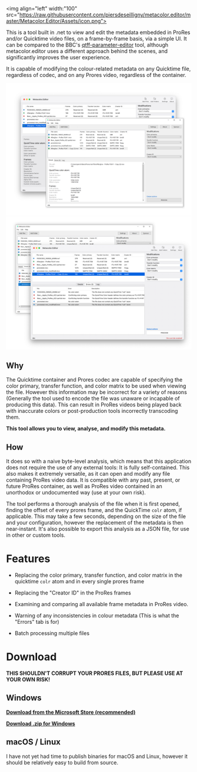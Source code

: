 <img align="left" width:"100" src="https://raw.githubusercontent.com/piersdeseilligny/metacolor.editor/master/Metacolor.Editor/Assets/icon.png">

This is a tool built in .net to view and edit the metadata embedded in ProRes and/or Quicktime video files, on a frame-by-frame basis, via a simple UI. It can be compared to the BBC's [qtff-parameter-editor](https://github.com/bbc/qtff-parameter-editor) tool, although metacolor.editor uses a different approach behind the scenes, and significantly improves the user experience.


It is capable of modifying the colour-related metadata on any Quicktime file, regardless of codec, and on any Prores video, regardless of the container.


![Screenshot](https://raw.githubusercontent.com/piersdeseilligny/metacolor.editor/master/screen1_both.png)
![Screenshot](https://raw.githubusercontent.com/piersdeseilligny/metacolor.editor/master/screen2_both.png)

## Why
The Quicktime container and Prores codec are capable of specifying the color primary, transfer function, and color matrix to be used when viewing the file. However this information may be incorrect for a variety of reasons (Generally the tool used to encode the file was unaware or incapable of producing this data). This can result in ProRes videos being played back with inaccurate colors or post-production tools incorrectly transcoding them.

**This tool allows you to view, analyse, and modify this metadata.**


## How

It does so with a naive byte-level analysis, which means that this application does not require the use of any external tools: It is fully self-contained. This also makes it extremely versatile, as it can open and modify any file containing ProRes video data. It is compatible with any past, present, or future ProRes container, as well as ProRes video contained in an unorthodox or undocumented way (use at your own risk). 

The tool performs a thorough analysis of the file when it is first opened, finding the offset of every prores frame, and the QuickTime `colr` atom, if applicable. This may take a few seconds, depending on the size of the file and your configuration, however the replacement of the metadata is then near-instant. It's also possible to export this analysis as a JSON file, for use in other or custom tools.

# Features

* Replacing the color primary, transfer function, and color matrix in the quicktime `colr` atom and in every single prores frame

* Replacing the "Creator ID" in the ProRes frames

* Examining and comparing all available frame metadata in ProRes video.

* Warning of any inconsistencies in colour metadata (This is what the "Errors" tab is for)

* Batch processing multiple files


# Download

**THIS SHOULDN'T CORRUPT YOUR PRORES FILES, BUT PLEASE USE AT YOUR OWN RISK!**

## Windows

**[Download from the Microsoft Store (recommended)](https://www.microsoft.com/store/productId/9PLK5VZS2QN8)**

**[Download .zip for Windows](https://github.com/piersdeseilligny/prores.editor/releases/download/v1.0/Windows.zip)**

## macOS / Linux

I have not yet had time to publish binaries for macOS and Linux, however it should be relatively easy to build from source.
